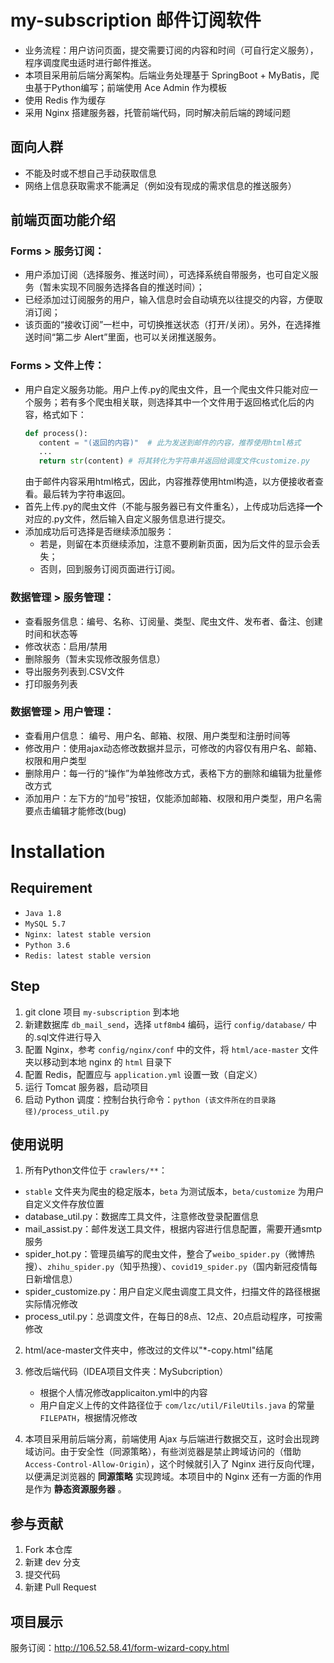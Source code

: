 # my-subscription 邮件订阅软件
- 业务流程：用户访问页面，提交需要订阅的内容和时间（可自行定义服务），程序调度爬虫适时进行邮件推送。
- 本项目采用前后端分离架构。后端业务处理基于 SpringBoot + MyBatis，爬虫基于Python编写；前端使用 Ace Admin 作为模板
- 使用 Redis 作为缓存
- 采用 Nginx 搭建服务器，托管前端代码，同时解决前后端的跨域问题

## 面向人群
- 不能及时或不想自己手动获取信息
- 网络上信息获取需求不能满足（例如没有现成的需求信息的推送服务）

## 前端页面功能介绍

### Forms > 服务订阅：
- 用户添加订阅（选择服务、推送时间），可选择系统自带服务，也可自定义服务（暂未实现不同服务选择各自的推送时间）；
- 已经添加过订阅服务的用户，输入信息时会自动填充以往提交的内容，方便取消订阅；
- 该页面的“接收订阅”一栏中，可切换推送状态（打开/关闭）。另外，在选择推送时间“第二步 Alert”里面，也可以关闭推送服务。

### Forms > 文件上传：
- 用户自定义服务功能。用户上传.py的爬虫文件，且一个爬虫文件只能对应一个服务；若有多个爬虫相关联，则选择其中一个文件用于返回格式化后的内容，格式如下：
     ```python
     def process():
        content = "(返回的内容)"  # 此为发送到邮件的内容，推荐使用html格式
        ...
        return str(content) # 将其转化为字符串并返回给调度文件customize.py
     ```
     由于邮件内容采用html格式，因此，内容推荐使用html构造，以方便接收者查看。最后转为字符串返回。
- 首先上传.py的爬虫文件（不能与服务器已有文件重名），上传成功后选择**一个**对应的.py文件，然后输入自定义服务信息进行提交。
- 添加成功后可选择是否继续添加服务：
  - 若是，则留在本页继续添加，注意不要刷新页面，因为后文件的显示会丢失；
  - 否则，回到服务订阅页面进行订阅。

### 数据管理 > 服务管理：
- 查看服务信息：编号、名称、订阅量、类型、爬虫文件、发布者、备注、创建时间和状态等
- 修改状态：启用/禁用
- 删除服务（暂未实现修改服务信息）
- 导出服务列表到.CSV文件
- 打印服务列表

### 数据管理 > 用户管理：
- 查看用户信息： 编号、用户名、邮箱、权限、用户类型和注册时间等
- 修改用户：使用ajax动态修改数据并显示，可修改的内容仅有用户名、邮箱、权限和用户类型
- 删除用户：每一行的“操作”为单独修改方式，表格下方的删除和编辑为批量修改方式
- 添加用户：左下方的“加号”按钮，仅能添加邮箱、权限和用户类型，用户名需要点击编辑才能修改(bug)

# Installation
## Requirement
- `Java 1.8`
- `MySQL 5.7`
- `Nginx: latest stable version`
- `Python 3.6`
- `Redis: latest stable version`

## Step
1. git clone 项目 `my-subscription` 到本地
2. 新建数据库 `db_mail_send`，选择 `utf8mb4` 编码，运行 `config/database/` 中的.sql文件进行导入
3. 配置 Nginx，参考 `config/nginx/conf` 中的文件，将 `html/ace-master` 文件夹以移动到本地 nginx 的 `html` 目录下
4. 配置 Redis，配置应与 `application.yml` 设置一致（自定义）
5. 运行 Tomcat 服务器，启动项目
6. 启动 Python 调度：控制台执行命令：`python (该文件所在的目录路径)/process_util.py`

## 使用说明

1. 所有Python文件位于 `crawlers/**`：
- `stable` 文件夹为爬虫的稳定版本，`beta` 为测试版本，`beta/customize` 为用户自定义文件存放位置
- database_util.py：数据库工具文件，注意修改登录配置信息
- mail_assist.py：邮件发送工具文件，根据内容进行信息配置，需要开通smtp服务
- spider_hot.py：管理员编写的爬虫文件，整合了`weibo_spider.py`（微博热搜）、`zhihu_spider.py`（知乎热搜）、`covid19_spider.py`（国内新冠疫情每日新增信息）
- spider_customize.py：用户自定义爬虫调度工具文件，扫描文件的路径根据实际情况修改
- process_util.py：总调度文件，在每日的8点、12点、20点启动程序，可按需修改

2. html/ace-master文件夹中，修改过的文件以"\*-copy.html"结尾

3. 修改后端代码（IDEA项目文件夹：MySubcription）
     - 根据个人情况修改applicaiton.yml中的内容
     - 用户自定义上传的文件路径位于 `com/lzc/util/FileUtils.java` 的常量 `FILEPATH`，根据情况修改

4. 本项目采用前后端分离，前端使用 Ajax 与后端进行数据交互，这时会出现跨域访问。由于安全性（同源策略），有些浏览器是禁止跨域访问的（借助 `Access-Control-Allow-Origin`），这个时候就引入了 Nginx 进行反向代理，以便满足浏览器的 **同源策略** 实现跨域。本项目中的 Nginx 还有一方面的作用是作为 **静态资源服务器** 。

## 参与贡献

1.  Fork 本仓库
2.  新建 dev 分支
3.  提交代码
4.  新建 Pull Request


## 项目展示

服务订阅：http://106.52.58.41/form-wizard-copy.html
